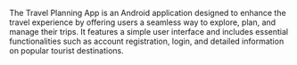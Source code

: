 The Travel Planning App is an Android application designed to enhance the travel experience by offering users a seamless way to explore, plan, and manage their trips. It features a simple user interface and includes essential functionalities such as account registration, login, and detailed information on popular tourist destinations.
